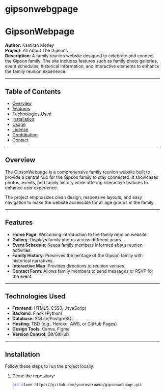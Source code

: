 # gipsonwebgpage
# GipsonWebpage

**Author:** Kamirah Motley  
**Project:** All About The Gipsons  
**Description:** A family reunion website designed to celebrate and connect the Gipson family. The site includes features such as family photo galleries, event schedules, historical information, and interactive elements to enhance the family reunion experience.

---

## Table of Contents
- [Overview](#overview)
- [Features](#features)
- [Technologies Used](#technologies-used)
- [Installation](#installation)
- [Usage](#usage)
- [License](#license)
- [Contributing](#contributing)
- [Contact](#contact)

---

## Overview
The GipsonWebpage is a comprehensive family reunion website built to provide a central hub for the Gipson family to stay connected. It showcases photos, events, and family history while offering interactive features to enhance user experience. 

The project emphasizes clean design, responsive layouts, and easy navigation to make the website accessible for all age groups in the family.

---

## Features
- **Home Page**: Welcoming introduction to the family reunion website.
- **Gallery**: Displays family photos across different years.
- **Event Schedule**: Keeps family members informed about reunion activities.
- **Family History**: Preserves the heritage of the Gipson family with historical narratives.
- **Interactive Map**: Provides directions to reunion venues.
- **Contact Form**: Allows family members to send messages or RSVP for the event.

---

## Technologies Used
- **Frontend**: HTML5, CSS3, JavaScript
- **Backend**: Flask (Python)
- **Database**: SQLite/PostgreSQL
- **Hosting**: TBD (e.g., Heroku, AWS, or GitHub Pages)
- **Design Tools**: Canva, Figma
- **Version Control**: Git/GitHub

---

## Installation
Follow these steps to run the project locally:

1. Clone the repository:
   ```bash
   git clone https://github.com/yourusername/gipsonwebpage.git
